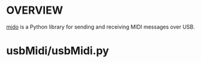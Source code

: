 # OVERVIEW
[mido](https://mido.readthedocs.io/en/latest/) is a Python library for sending and receiving MIDI messages over USB.
# usbMidi/usbMidi.py